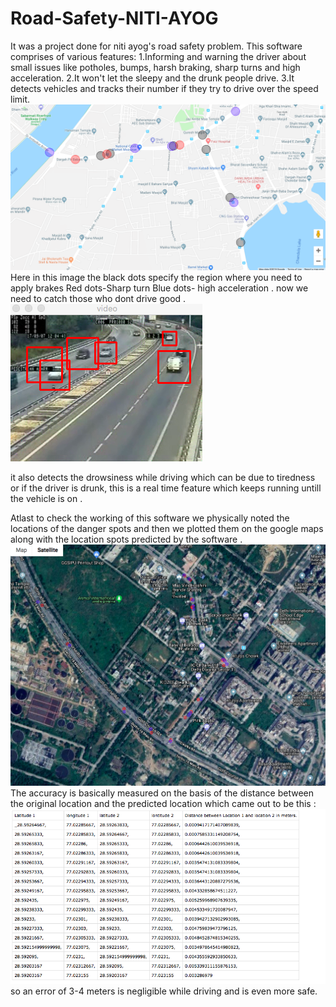 # Road-Safety-NITI-AYOG
It was a project done for niti ayog's road safety problem. This software comprises of various features:
1.Informing and warning the driver about small issues like potholes, bumps, harsh braking, sharp turns and high acceleration.
2.It won't let the sleepy and the drunk people drive.
3.It detects vehicles and tracks their number if they try to drive over the speed limit.
![](images/mapss.png)
Here in this image the black dots specify the region where you need to apply brakes
Red dots-Sharp turn 
Blue dots- high acceleration .
now we need to catch those who dont drive good .
![github-large](https://github.com/Stenzil/Road-Safety-NITI-AYOG/blob/master/images/Screen%20Shot%202018-08-28%20at%2010.06.10%20PM.png?raw=true)

it also detects the drowsiness while driving which can be due to tiredness or if the driver is drunk, this is a real time feature which keeps running untill the vehicle is on .

Atlast to check the working of this software we physically noted the locations of the danger spots and then we plotted them on the google maps along with the location spots predicted by the software .
![](images/bluzo.png)
The accuracy is basically measured on the basis of the distance between the original location and the predicted location which came out to be this :
![](images/bb.png)
so an error of 3-4 meters is negligible while driving and is even more safe.
